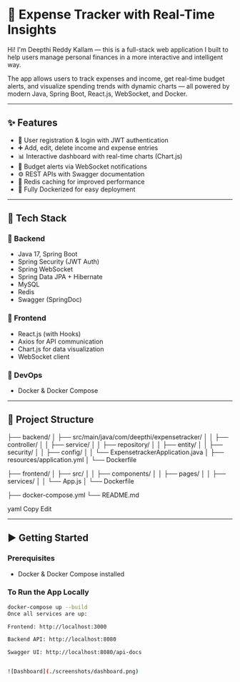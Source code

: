 # 💸 Expense Tracker with Real-Time Insights

Hi! I'm Deepthi Reddy Kallam — this is a full-stack web application I built to help users manage personal finances in a more interactive and intelligent way.

The app allows users to track expenses and income, get real-time budget alerts, and visualize spending trends with dynamic charts — all powered by modern Java, Spring Boot, React.js, WebSocket, and Docker.

---

## ✨ Features

- 🔐 User registration & login with JWT authentication
- ➕ Add, edit, delete income and expense entries
- 📊 Interactive dashboard with real-time charts (Chart.js)
- 📣 Budget alerts via WebSocket notifications
- ⚙️ REST APIs with Swagger documentation
- 🧠 Redis caching for improved performance
- 🐳 Fully Dockerized for easy deployment

---

## 🔧 Tech Stack

### 🔹 Backend
- Java 17, Spring Boot
- Spring Security (JWT Auth)
- Spring WebSocket
- Spring Data JPA + Hibernate
- MySQL
- Redis
- Swagger (SpringDoc)

### 🔹 Frontend
- React.js (with Hooks)
- Axios for API communication
- Chart.js for data visualization
- WebSocket client

### 🔹 DevOps
- Docker & Docker Compose

---

## 📁 Project Structure

├── backend/
│ ├── src/main/java/com/deepthi/expensetracker/
│ │ ├── controller/
│ │ ├── service/
│ │ ├── repository/
│ │ ├── entity/
│ │ ├── security/
│ │ ├── config/
│ │ └── ExpensetrackerApplication.java
│ ├── resources/application.yml
│ └── Dockerfile

├── frontend/
│ ├── src/
│ │ ├── components/
│ │ ├── pages/
│ │ ├── services/
│ │ └── App.js
│ └── Dockerfile

├── docker-compose.yml
└── README.md

yaml
Copy
Edit

---

## ▶️ Getting Started

### Prerequisites

- Docker & Docker Compose installed

### To Run the App Locally

```bash
docker-compose up --build
Once all services are up:

Frontend: http://localhost:3000

Backend API: http://localhost:8080

Swagger UI: http://localhost:8080/api-docs


![Dashboard](./screenshots/dashboard.png)


